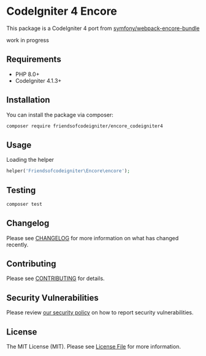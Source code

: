 # CodeIgniter 4 Encore
This package is a CodeIgniter 4 port from  [symfony/webpack-encore-bundle](https://github.com/symfony/webpack-encore-bundle)

work in progress

## Requirements

- PHP 8.0+
- CodeIgniter 4.1.3+

## Installation

You can install the package via composer:

```bash
composer require friendsofcodeigniter/encore_codeigniter4
```

## Usage
Loading the helper
```php
helper('Friendsofcodeigniter\Encore\encore');
```


## Testing

```bash
composer test
```

## Changelog

Please see [CHANGELOG](CHANGELOG.md) for more information on what has changed recently.

## Contributing

Please see [CONTRIBUTING](.github/CONTRIBUTING.md) for details.

## Security Vulnerabilities

Please review [our security policy](../../security/policy) on how to report security vulnerabilities.

## License

The MIT License (MIT). Please see [License File](LICENSE.md) for more information.
